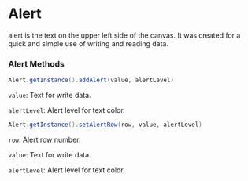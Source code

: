 # Alert
alert is the text on the upper left side of the canvas. It was created for a quick and simple use of writing and reading data.

### Alert Methods

```java
Alert.getInstance().addAlert(value, alertLevel)
```
`value`: Text for write data.

`alertLevel`: Alert level for text color.

```java
Alert.getInstance().setAlertRow(row, value, alertLevel)
```
`row`: Alert row number.

`value`: Text for write data.

`alertLevel`: Alert level for text color.
